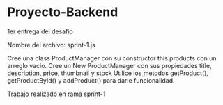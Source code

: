 # Proyecto-Backend
1er entrega del desafio

Nombre del archivo: sprint-1.js

Cree una class ProductManager con su constructor this.products con un arreglo vacio.
Cree un New ProductManager con sus propiedades title, description, price, thumbnail y stock
Utilice los metodos getProduct(), getProductById() y addProduct() para darle funcionalidad.

Trabajo realizado en rama sprint-1

